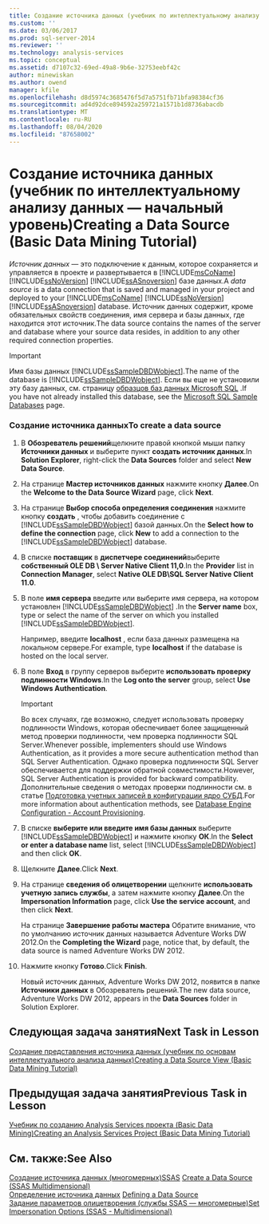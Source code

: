 ```yaml
---
title: Создание источника данных (учебник по интеллектуальному анализу данных — базовый) | Документация Майкрософт
ms.custom: ''
ms.date: 03/06/2017
ms.prod: sql-server-2014
ms.reviewer: ''
ms.technology: analysis-services
ms.topic: conceptual
ms.assetid: d7107c32-69ed-49a8-9b6e-32753eebf42c
author: minewiskan
ms.author: owend
manager: kfile
ms.openlocfilehash: d8d5974c3685476f5d7a5751fb71bfa98384cf36
ms.sourcegitcommit: ad4d92dce894592a259721a1571b1d8736abacdb
ms.translationtype: MT
ms.contentlocale: ru-RU
ms.lasthandoff: 08/04/2020
ms.locfileid: "87658002"
---
```

# <a name="creating-a-data-source-basic-data-mining-tutorial"></a><span data-ttu-id="8257c-102">Создание источника данных (учебник по интеллектуальному анализу данных — начальный уровень)</span><span class="sxs-lookup"><span data-stu-id="8257c-102">Creating a Data Source (Basic Data Mining Tutorial)</span></span>
  <span data-ttu-id="8257c-103">*Источник данных* — это подключение к данным, которое сохраняется и управляется в проекте и развертывается в [!INCLUDE[msCoName](../includes/msconame-md.md)] [!INCLUDE[ssNoVersion](../includes/ssnoversion-md.md)] [!INCLUDE[ssASnoversion](../includes/ssasnoversion-md.md)] базе данных.</span><span class="sxs-lookup"><span data-stu-id="8257c-103">A *data source* is a data connection that is saved and managed in your project and deployed to your [!INCLUDE[msCoName](../includes/msconame-md.md)] [!INCLUDE[ssNoVersion](../includes/ssnoversion-md.md)] [!INCLUDE[ssASnoversion](../includes/ssasnoversion-md.md)] database.</span></span> <span data-ttu-id="8257c-104">Источник данных содержит, кроме обязательных свойств соединения, имя сервера и базы данных, где находится этот источник.</span><span class="sxs-lookup"><span data-stu-id="8257c-104">The data source contains the names of the server and database where your source data resides, in addition to any other required connection properties.</span></span>  
  
> [!IMPORTANT]  
>  <span data-ttu-id="8257c-105">Имя базы данных [!INCLUDE[ssSampleDBDWobject](../includes/sssampledbdwobject-md.md)].</span><span class="sxs-lookup"><span data-stu-id="8257c-105">The name of the database is [!INCLUDE[ssSampleDBDWobject](../includes/sssampledbdwobject-md.md)].</span></span> <span data-ttu-id="8257c-106">Если вы еще не установили эту базу данных, см. страницу [образцов баз данных Microsoft SQL](https://go.microsoft.com/fwlink/?LinkId=88417) .</span><span class="sxs-lookup"><span data-stu-id="8257c-106">If you have not already installed this database, see the [Microsoft SQL Sample Databases](https://go.microsoft.com/fwlink/?LinkId=88417) page.</span></span>  
  
### <a name="to-create-a-data-source"></a><span data-ttu-id="8257c-107">Создание источника данных</span><span class="sxs-lookup"><span data-stu-id="8257c-107">To create a data source</span></span>  
  
1.  <span data-ttu-id="8257c-108">В **Обозреватель решений**щелкните правой кнопкой мыши папку **Источники данных** и выберите пункт **создать источник данных**.</span><span class="sxs-lookup"><span data-stu-id="8257c-108">In **Solution Explorer**, right-click the **Data Sources** folder and select **New Data Source**.</span></span>  
  
2.  <span data-ttu-id="8257c-109">На странице **Мастер источников данных** нажмите кнопку **Далее**.</span><span class="sxs-lookup"><span data-stu-id="8257c-109">On the **Welcome to the Data Source Wizard** page, click **Next**.</span></span>  
  
3.  <span data-ttu-id="8257c-110">На странице **Выбор способа определения соединения** нажмите кнопку **создать** , чтобы добавить соединение с [!INCLUDE[ssSampleDBDWobject](../includes/sssampledbdwobject-md.md)] базой данных.</span><span class="sxs-lookup"><span data-stu-id="8257c-110">On the **Select how to define the connection** page, click **New** to add a connection to the [!INCLUDE[ssSampleDBDWobject](../includes/sssampledbdwobject-md.md)] database.</span></span>  
  
4.  <span data-ttu-id="8257c-111">В списке **поставщик** в **диспетчере соединений**выберите **собственный OLE DB \ Server Native Client 11,0**.</span><span class="sxs-lookup"><span data-stu-id="8257c-111">In the **Provider** list in **Connection Manager**, select **Native OLE DB\SQL Server Native Client 11.0**.</span></span>  
  
5.  <span data-ttu-id="8257c-112">В поле **имя сервера** введите или выберите имя сервера, на котором установлен [!INCLUDE[ssSampleDBDWobject](../includes/sssampledbdwobject-md.md)] .</span><span class="sxs-lookup"><span data-stu-id="8257c-112">In the **Server name** box, type or select the name of the server on which you installed [!INCLUDE[ssSampleDBDWobject](../includes/sssampledbdwobject-md.md)].</span></span>  
  
     <span data-ttu-id="8257c-113">Например, введите **localhost** , если база данных размещена на локальном сервере.</span><span class="sxs-lookup"><span data-stu-id="8257c-113">For example, type **localhost** if the database is hosted on the local server.</span></span>  
  
6.  <span data-ttu-id="8257c-114">В поле **Вход** в группу серверов выберите **использовать проверку подлинности Windows**.</span><span class="sxs-lookup"><span data-stu-id="8257c-114">In the **Log onto the server** group, select **Use Windows Authentication**.</span></span>  
  
    > [!IMPORTANT]  
    >  <span data-ttu-id="8257c-115">Во всех случаях, где возможно, следует использовать проверку подлинности Windows, которая обеспечивает более защищенный метод проверки подлинности, чем проверка подлинности SQL Server.</span><span class="sxs-lookup"><span data-stu-id="8257c-115">Whenever possible, implementers should use Windows Authentication, as it provides a more secure authentication method than SQL Server Authentication.</span></span> <span data-ttu-id="8257c-116">Однако проверка подлинности SQL Server обеспечивается для поддержки обратной совместимости.</span><span class="sxs-lookup"><span data-stu-id="8257c-116">However, SQL Server Authentication is provided for backward compatibility.</span></span> <span data-ttu-id="8257c-117">Дополнительные сведения о методах проверки подлинности см. в статье [Подготовка учетных записей в конфигурации ядро СУБД](../../2014/sql-server/install/database-engine-configuration-account-provisioning.md).</span><span class="sxs-lookup"><span data-stu-id="8257c-117">For more information about authentication methods, see [Database Engine Configuration - Account Provisioning](../../2014/sql-server/install/database-engine-configuration-account-provisioning.md).</span></span>  
  
7.  <span data-ttu-id="8257c-118">В списке **выберите или введите имя базы данных** выберите [!INCLUDE[ssSampleDBDWobject](../includes/sssampledbdwobject-md.md)] и нажмите кнопку **ОК**.</span><span class="sxs-lookup"><span data-stu-id="8257c-118">In the **Select or enter a database name** list, select [!INCLUDE[ssSampleDBDWobject](../includes/sssampledbdwobject-md.md)] and then click **OK**.</span></span>  
  
8.  <span data-ttu-id="8257c-119">Щелкните **Далее**.</span><span class="sxs-lookup"><span data-stu-id="8257c-119">Click **Next**.</span></span>  
  
9. <span data-ttu-id="8257c-120">На странице **сведения об олицетворении** щелкните **использовать учетную запись службы**, а затем нажмите кнопку **Далее**.</span><span class="sxs-lookup"><span data-stu-id="8257c-120">On the **Impersonation Information** page, click **Use the service account**, and then click **Next**.</span></span>  
  
     <span data-ttu-id="8257c-121">На странице **Завершение работы мастера** Обратите внимание, что по умолчанию источник данных называется Adventure Works DW 2012.</span><span class="sxs-lookup"><span data-stu-id="8257c-121">On the **Completing the Wizard** page, notice that, by default, the data source is named Adventure Works DW 2012.</span></span>  
  
10. <span data-ttu-id="8257c-122">Нажмите кнопку **Готово**.</span><span class="sxs-lookup"><span data-stu-id="8257c-122">Click **Finish**.</span></span>  
  
     <span data-ttu-id="8257c-123">Новый источник данных, Adventure Works DW 2012, появится в папке **Источники данных** в Обозреватель решений.</span><span class="sxs-lookup"><span data-stu-id="8257c-123">The new data source, Adventure Works DW 2012, appears in the **Data Sources** folder in Solution Explorer.</span></span>  
  
## <a name="next-task-in-lesson"></a><span data-ttu-id="8257c-124">Следующая задача занятия</span><span class="sxs-lookup"><span data-stu-id="8257c-124">Next Task in Lesson</span></span>  
 [<span data-ttu-id="8257c-125">Создание представления источника данных &#40;учебник по основам интеллектуального анализа данных&#41;</span><span class="sxs-lookup"><span data-stu-id="8257c-125">Creating a Data Source View &#40;Basic Data Mining Tutorial&#41;</span></span>](../../2014/tutorials/creating-a-data-source-view-basic-data-mining-tutorial.md)  
  
## <a name="previous-task-in-lesson"></a><span data-ttu-id="8257c-126">Предыдущая задача занятия</span><span class="sxs-lookup"><span data-stu-id="8257c-126">Previous Task in Lesson</span></span>  
 [<span data-ttu-id="8257c-127">Учебник по созданию Analysis Services проекта &#40;Basic Data Mining&#41;</span><span class="sxs-lookup"><span data-stu-id="8257c-127">Creating an Analysis Services Project &#40;Basic Data Mining Tutorial&#41;</span></span>](../../2014/tutorials/creating-an-analysis-services-project-basic-data-mining-tutorial.md)  
  
## <a name="see-also"></a><span data-ttu-id="8257c-128">См. также:</span><span class="sxs-lookup"><span data-stu-id="8257c-128">See Also</span></span>  
 <span data-ttu-id="8257c-129">[Создание источника данных &#40;многомерных&#41;SSAS](https://docs.microsoft.com/analysis-services/multidimensional-models/create-a-data-source-ssas-multidimensional) </span><span class="sxs-lookup"><span data-stu-id="8257c-129">[Create a Data Source &#40;SSAS Multidimensional&#41;](https://docs.microsoft.com/analysis-services/multidimensional-models/create-a-data-source-ssas-multidimensional) </span></span>  
 <span data-ttu-id="8257c-130">[Определение источника данных](../analysis-services/lesson-1-2-defining-a-data-source.md) </span><span class="sxs-lookup"><span data-stu-id="8257c-130">[Defining a Data Source](../analysis-services/lesson-1-2-defining-a-data-source.md) </span></span>  
 [<span data-ttu-id="8257c-131">Задание параметров олицетворения (службы SSAS — многомерные)</span><span class="sxs-lookup"><span data-stu-id="8257c-131">Set Impersonation Options &#40;SSAS - Multidimensional&#41;</span></span>](https://docs.microsoft.com/analysis-services/multidimensional-models/set-impersonation-options-ssas-multidimensional)  
  
  
